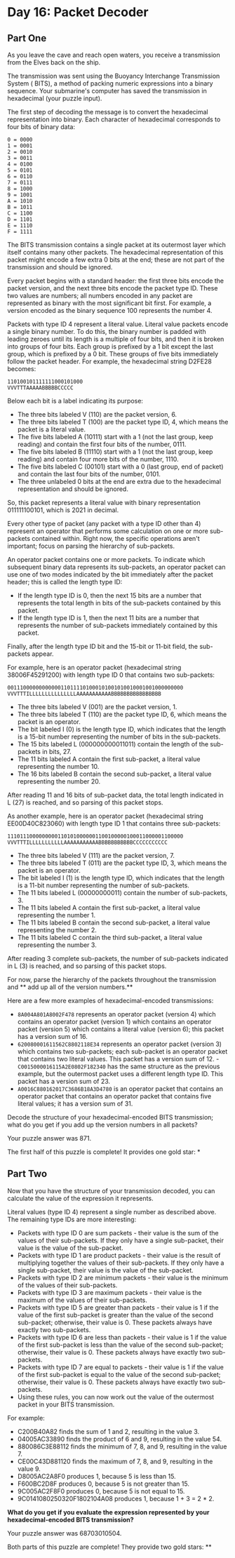 # Day 16: Packet Decoder

## Part One

As you leave the cave and reach open waters, you receive a transmission from the
Elves back on the ship.

The transmission was sent using the Buoyancy Interchange Transmission System (
BITS), a method of packing numeric expressions into a binary sequence. Your
submarine's computer has saved the transmission in hexadecimal (your puzzle
input).

The first step of decoding the message is to convert the hexadecimal
representation into binary. Each character of hexadecimal corresponds to four
bits of binary data:

```
0 = 0000
1 = 0001
2 = 0010
3 = 0011
4 = 0100
5 = 0101
6 = 0110
7 = 0111
8 = 1000
9 = 1001
A = 1010
B = 1011
C = 1100
D = 1101
E = 1110
F = 1111
```

The BITS transmission contains a single packet at its outermost layer which
itself contains many other packets. The hexadecimal representation of this
packet might encode a few extra 0 bits at the end; these are not part of the
transmission and should be ignored.

Every packet begins with a standard header: the first three bits encode the
packet version, and the next three bits encode the packet type ID. These two
values are numbers; all numbers encoded in any packet are represented as binary
with the most significant bit first. For example, a version encoded as the
binary sequence 100 represents the number 4.

Packets with type ID 4 represent a literal value. Literal value packets encode a
single binary number. To do this, the binary number is padded with leading
zeroes until its length is a multiple of four bits, and then it is broken into
groups of four bits. Each group is prefixed by a 1 bit except the last group,
which is prefixed by a 0 bit. These groups of five bits immediately follow the
packet header. For example, the hexadecimal string D2FE28 becomes:

```
110100101111111000101000
VVVTTTAAAAABBBBBCCCCC
```

Below each bit is a label indicating its purpose:

- The three bits labeled V (110) are the packet version, 6.
- The three bits labeled T (100) are the packet type ID, 4, which means the
  packet is a literal value.
- The five bits labeled A (10111) start with a 1 (not the last group, keep
  reading) and contain the first four bits of the number, 0111.
- The five bits labeled B (11110) start with a 1 (not the last group, keep
  reading) and contain four more bits of the number, 1110.
- The five bits labeled C (00101) start with a 0 (last group, end of packet) and
  contain the last four bits of the number, 0101.
- The three unlabeled 0 bits at the end are extra due to the hexadecimal
  representation and should be ignored.

So, this packet represents a literal value with binary representation
011111100101, which is 2021 in decimal.

Every other type of packet (any packet with a type ID other than 4) represent an
operator that performs some calculation on one or more sub-packets contained
within. Right now, the specific operations aren't important; focus on parsing
the hierarchy of sub-packets.

An operator packet contains one or more packets. To indicate which subsequent
binary data represents its sub-packets, an operator packet can use one of two
modes indicated by the bit immediately after the packet header; this is called
the length type ID:

- If the length type ID is 0, then the next 15 bits are a number that represents
  the total length in bits of the sub-packets contained by this packet.
- If the length type ID is 1, then the next 11 bits are a number that represents
  the number of sub-packets immediately contained by this packet.

Finally, after the length type ID bit and the 15-bit or 11-bit field, the
sub-packets appear.

For example, here is an operator packet (hexadecimal string 38006F45291200) with
length type ID 0 that contains two sub-packets:

```
00111000000000000110111101000101001010010001001000000000
VVVTTTILLLLLLLLLLLLLLLAAAAAAAAAAABBBBBBBBBBBBBBBB
```

- The three bits labeled V (001) are the packet version, 1.
- The three bits labeled T (110) are the packet type ID, 6, which means the
  packet is an operator.
- The bit labeled I (0) is the length type ID, which indicates that the length
  is a 15-bit number representing the number of bits in the sub-packets.
- The 15 bits labeled L (000000000011011) contain the length of the sub-packets
  in bits, 27.
- The 11 bits labeled A contain the first sub-packet, a literal value
  representing the number 10.
- The 16 bits labeled B contain the second sub-packet, a literal value
  representing the number 20.

After reading 11 and 16 bits of sub-packet data, the total length indicated in
L (27) is reached, and so parsing of this packet stops.

As another example, here is an operator packet (hexadecimal string
EE00D40C823060) with length type ID 1 that contains three sub-packets:

```
11101110000000001101010000001100100000100011000001100000
VVVTTTILLLLLLLLLLLAAAAAAAAAAABBBBBBBBBBBCCCCCCCCCCC
```

- The three bits labeled V (111) are the packet version, 7.
- The three bits labeled T (011) are the packet type ID, 3, which means the
  packet is an operator.
- The bit labeled I (1) is the length type ID, which indicates that the length
  is a 11-bit number representing the number of sub-packets.
- The 11 bits labeled L (00000000011) contain the number of sub-packets, 3.
- The 11 bits labeled A contain the first sub-packet, a literal value
  representing the number 1.
- The 11 bits labeled B contain the second sub-packet, a literal value
  representing the number 2.
- The 11 bits labeled C contain the third sub-packet, a literal value
  representing the number 3.

After reading 3 complete sub-packets, the number of sub-packets indicated in L
(3) is reached, and so parsing of this packet stops.

For now, parse the hierarchy of the packets throughout the transmission and **
add up all of the version numbers.**

Here are a few more examples of hexadecimal-encoded transmissions:

- `8A004A801A8002F478` represents an operator packet (version 4) which contains
  an operator packet (version 1) which contains an operator packet (version 5)
  which contains a literal value (version 6); this packet has a version sum 
  of 16.
- `620080001611562C8802118E34` represents an operator packet (version 3) which
  contains two sub-packets; each sub-packet is an operator packet that contains
  two literal values. This packet has a version sum of 12.
  -`C0015000016115A2E0802F182340` has the same structure as the previous
  example, but the outermost packet uses a different length type ID. This packet
  has a version sum of 23.
- `A0016C880162017C3686B18A3D4780` is an operator packet that contains an
  operator packet that contains an operator packet that contains five literal
  values; it has a version sum of 31.

Decode the structure of your hexadecimal-encoded BITS transmission; what do you
get if you add up the version numbers in all packets?

Your puzzle answer was 871.

The first half of this puzzle is complete! It provides one gold star: *

## Part Two

Now that you have the structure of your transmission decoded, you can calculate
the value of the expression it represents.

Literal values (type ID 4) represent a single number as described above. The
remaining type IDs are more interesting:

- Packets with type ID 0 are sum packets - their value is the sum of the values
  of their sub-packets. If they only have a single sub-packet, their value is
  the value of the sub-packet.
- Packets with type ID 1 are product packets - their value is the result of
  multiplying together the values of their sub-packets. If they only have a
  single sub-packet, their value is the value of the sub-packet.
- Packets with type ID 2 are minimum packets - their value is the minimum of the
  values of their sub-packets.
- Packets with type ID 3 are maximum packets - their value is the maximum of the
  values of their sub-packets.
- Packets with type ID 5 are greater than packets - their value is 1 if the
  value of the first sub-packet is greater than the value of the second
  sub-packet; otherwise, their value is 0. These packets always have exactly two
  sub-packets.
- Packets with type ID 6 are less than packets - their value is 1 if the value
  of the first sub-packet is less than the value of the second sub-packet;
  otherwise, their value is 0. These packets always have exactly two
  sub-packets.
- Packets with type ID 7 are equal to packets - their value is 1 if the value of
  the first sub-packet is equal to the value of the second sub-packet;
  otherwise, their value is 0. These packets always have exactly two
  sub-packets.
- Using these rules, you can now work out the value of the outermost packet in
  your BITS transmission.

For example:

- C200B40A82 finds the sum of 1 and 2, resulting in the value 3.
- 04005AC33890 finds the product of 6 and 9, resulting in the value 54.
- 880086C3E88112 finds the minimum of 7, 8, and 9, resulting in the value 7.
- CE00C43D881120 finds the maximum of 7, 8, and 9, resulting in the value 9.
- D8005AC2A8F0 produces 1, because 5 is less than 15.
- F600BC2D8F produces 0, because 5 is not greater than 15.
- 9C005AC2F8F0 produces 0, because 5 is not equal to 15.
- 9C0141080250320F1802104A08 produces 1, because 1 + 3 = 2 * 2.

**What do you get if you evaluate the expression represented by your
hexadecimal-encoded BITS transmission?**

Your puzzle answer was 68703010504.

Both parts of this puzzle are complete! They provide two gold stars: **